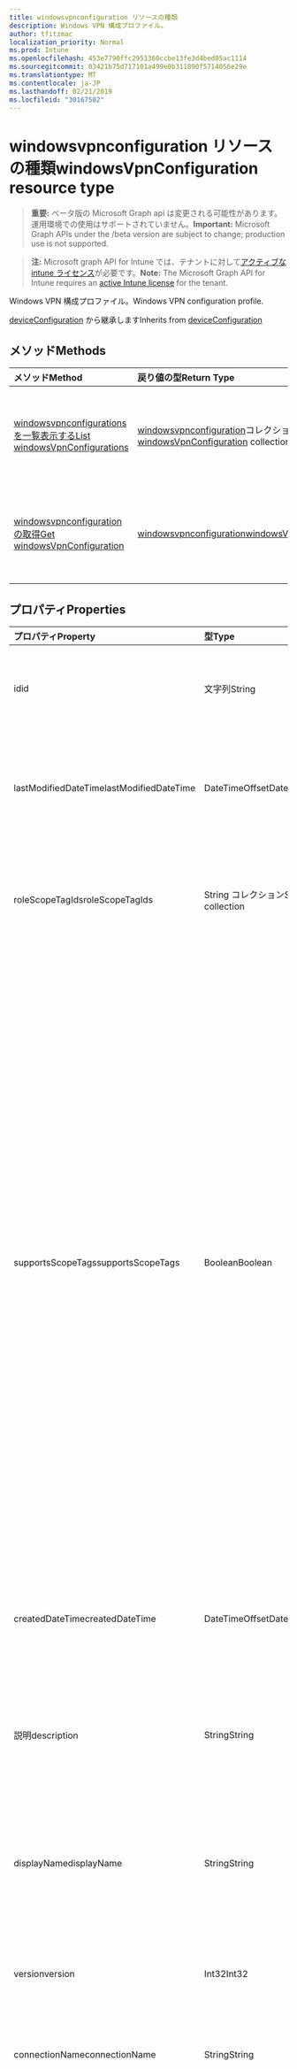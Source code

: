 ```yaml
---
title: windowsvpnconfiguration リソースの種類
description: Windows VPN 構成プロファイル。
author: tfitzmac
localization_priority: Normal
ms.prod: Intune
ms.openlocfilehash: 453e7790ffc2951360ccbe13fe3d4bed05ac1114
ms.sourcegitcommit: 03421b75d717101a499e0b311890f5714056e29e
ms.translationtype: MT
ms.contentlocale: ja-JP
ms.lasthandoff: 02/21/2019
ms.locfileid: "30167502"
---
```

# <a name="windowsvpnconfiguration-resource-type"></a><span data-ttu-id="11f21-103">windowsvpnconfiguration リソースの種類</span><span class="sxs-lookup"><span data-stu-id="11f21-103">windowsVpnConfiguration resource type</span></span>

> <span data-ttu-id="11f21-104">**重要:** ベータ版の Microsoft Graph api は変更される可能性があります。運用環境での使用はサポートされていません。</span><span class="sxs-lookup"><span data-stu-id="11f21-104">**Important:** Microsoft Graph APIs under the /beta version are subject to change; production use is not supported.</span></span>

> <span data-ttu-id="11f21-105">**注:** Microsoft graph API for Intune では、テナントに対して[アクティブな intune ライセンス](https://go.microsoft.com/fwlink/?linkid=839381)が必要です。</span><span class="sxs-lookup"><span data-stu-id="11f21-105">**Note:** The Microsoft Graph API for Intune requires an [active Intune license](https://go.microsoft.com/fwlink/?linkid=839381) for the tenant.</span></span>

<span data-ttu-id="11f21-106">Windows VPN 構成プロファイル。</span><span class="sxs-lookup"><span data-stu-id="11f21-106">Windows VPN configuration profile.</span></span>


<span data-ttu-id="11f21-107">[deviceConfiguration](../resources/intune-deviceconfig-deviceconfiguration.md) から継承します</span><span class="sxs-lookup"><span data-stu-id="11f21-107">Inherits from [deviceConfiguration](../resources/intune-deviceconfig-deviceconfiguration.md)</span></span>

## <a name="methods"></a><span data-ttu-id="11f21-108">メソッド</span><span class="sxs-lookup"><span data-stu-id="11f21-108">Methods</span></span>
|<span data-ttu-id="11f21-109">メソッド</span><span class="sxs-lookup"><span data-stu-id="11f21-109">Method</span></span>|<span data-ttu-id="11f21-110">戻り値の型</span><span class="sxs-lookup"><span data-stu-id="11f21-110">Return Type</span></span>|<span data-ttu-id="11f21-111">説明</span><span class="sxs-lookup"><span data-stu-id="11f21-111">Description</span></span>|
|:---|:---|:---|
|[<span data-ttu-id="11f21-112">windowsvpnconfigurations を一覧表示する</span><span class="sxs-lookup"><span data-stu-id="11f21-112">List windowsVpnConfigurations</span></span>](../api/intune-deviceconfig-windowsvpnconfiguration-list.md)|<span data-ttu-id="11f21-113">[windowsvpnconfiguration](../resources/intune-deviceconfig-windowsvpnconfiguration.md)コレクション</span><span class="sxs-lookup"><span data-stu-id="11f21-113">[windowsVpnConfiguration](../resources/intune-deviceconfig-windowsvpnconfiguration.md) collection</span></span>|<span data-ttu-id="11f21-114">[windowsvpnconfiguration](../resources/intune-deviceconfig-windowsvpnconfiguration.md)オブジェクトのプロパティとリレーションシップをリストします。</span><span class="sxs-lookup"><span data-stu-id="11f21-114">List properties and relationships of the [windowsVpnConfiguration](../resources/intune-deviceconfig-windowsvpnconfiguration.md) objects.</span></span>|
|[<span data-ttu-id="11f21-115">windowsvpnconfiguration の取得</span><span class="sxs-lookup"><span data-stu-id="11f21-115">Get windowsVpnConfiguration</span></span>](../api/intune-deviceconfig-windowsvpnconfiguration-get.md)|[<span data-ttu-id="11f21-116">windowsvpnconfiguration</span><span class="sxs-lookup"><span data-stu-id="11f21-116">windowsVpnConfiguration</span></span>](../resources/intune-deviceconfig-windowsvpnconfiguration.md)|<span data-ttu-id="11f21-117">[windowsvpnconfiguration](../resources/intune-deviceconfig-windowsvpnconfiguration.md)オブジェクトのプロパティとリレーションシップを読み取ります。</span><span class="sxs-lookup"><span data-stu-id="11f21-117">Read properties and relationships of the [windowsVpnConfiguration](../resources/intune-deviceconfig-windowsvpnconfiguration.md) object.</span></span>|

## <a name="properties"></a><span data-ttu-id="11f21-118">プロパティ</span><span class="sxs-lookup"><span data-stu-id="11f21-118">Properties</span></span>
|<span data-ttu-id="11f21-119">プロパティ</span><span class="sxs-lookup"><span data-stu-id="11f21-119">Property</span></span>|<span data-ttu-id="11f21-120">型</span><span class="sxs-lookup"><span data-stu-id="11f21-120">Type</span></span>|<span data-ttu-id="11f21-121">説明</span><span class="sxs-lookup"><span data-stu-id="11f21-121">Description</span></span>|
|:---|:---|:---|
|<span data-ttu-id="11f21-122">id</span><span class="sxs-lookup"><span data-stu-id="11f21-122">id</span></span>|<span data-ttu-id="11f21-123">文字列</span><span class="sxs-lookup"><span data-stu-id="11f21-123">String</span></span>|<span data-ttu-id="11f21-124">エンティティのキー。</span><span class="sxs-lookup"><span data-stu-id="11f21-124">Key of the entity.</span></span> <span data-ttu-id="11f21-125">[deviceConfiguration](../resources/intune-deviceconfig-deviceconfiguration.md) から継承します</span><span class="sxs-lookup"><span data-stu-id="11f21-125">Inherited from [deviceConfiguration](../resources/intune-deviceconfig-deviceconfiguration.md)</span></span>|
|<span data-ttu-id="11f21-126">lastModifiedDateTime</span><span class="sxs-lookup"><span data-stu-id="11f21-126">lastModifiedDateTime</span></span>|<span data-ttu-id="11f21-127">DateTimeOffset</span><span class="sxs-lookup"><span data-stu-id="11f21-127">DateTimeOffset</span></span>|<span data-ttu-id="11f21-128">オブジェクトが最後に変更された DateTime。</span><span class="sxs-lookup"><span data-stu-id="11f21-128">DateTime the object was last modified.</span></span> <span data-ttu-id="11f21-129">[deviceConfiguration](../resources/intune-deviceconfig-deviceconfiguration.md) から継承します</span><span class="sxs-lookup"><span data-stu-id="11f21-129">Inherited from [deviceConfiguration](../resources/intune-deviceconfig-deviceconfiguration.md)</span></span>|
|<span data-ttu-id="11f21-130">roleScopeTagIds</span><span class="sxs-lookup"><span data-stu-id="11f21-130">roleScopeTagIds</span></span>|<span data-ttu-id="11f21-131">String コレクション</span><span class="sxs-lookup"><span data-stu-id="11f21-131">String collection</span></span>|<span data-ttu-id="11f21-132">このエンティティインスタンスの範囲タグのリスト。</span><span class="sxs-lookup"><span data-stu-id="11f21-132">List of Scope Tags for this Entity instance.</span></span> <span data-ttu-id="11f21-133">[deviceConfiguration](../resources/intune-deviceconfig-deviceconfiguration.md) から継承します</span><span class="sxs-lookup"><span data-stu-id="11f21-133">Inherited from [deviceConfiguration](../resources/intune-deviceconfig-deviceconfiguration.md)</span></span>|
|<span data-ttu-id="11f21-134">supportsScopeTags</span><span class="sxs-lookup"><span data-stu-id="11f21-134">supportsScopeTags</span></span>|<span data-ttu-id="11f21-135">Boolean</span><span class="sxs-lookup"><span data-stu-id="11f21-135">Boolean</span></span>|<span data-ttu-id="11f21-136">基になるデバイス構成がスコープタグの割り当てをサポートしているかどうかを示します。</span><span class="sxs-lookup"><span data-stu-id="11f21-136">Indicates whether or not the underlying Device Configuration supports the assignment of scope tags.</span></span> <span data-ttu-id="11f21-137">この値が false である場合、ScopeTags プロパティへの割り当ては許可されません。エンティティは、スコープを持つユーザーには表示されません。</span><span class="sxs-lookup"><span data-stu-id="11f21-137">Assigning to the ScopeTags property is not allowed when this value is false and entities will not be visible to scoped users.</span></span> <span data-ttu-id="11f21-138">これは Silverlight で作成された従来のポリシーに対して実行され、Azure ポータルでポリシーを削除して再作成することによって解決できます。</span><span class="sxs-lookup"><span data-stu-id="11f21-138">This occurs for Legacy policies created in Silverlight and can be resolved by deleting and recreating the policy in the Azure Portal.</span></span> <span data-ttu-id="11f21-139">このプロパティは読み取りのみ可能です。</span><span class="sxs-lookup"><span data-stu-id="11f21-139">This property is read-only.</span></span> <span data-ttu-id="11f21-140">[deviceConfiguration](../resources/intune-deviceconfig-deviceconfiguration.md) から継承します</span><span class="sxs-lookup"><span data-stu-id="11f21-140">Inherited from [deviceConfiguration](../resources/intune-deviceconfig-deviceconfiguration.md)</span></span>|
|<span data-ttu-id="11f21-141">createdDateTime</span><span class="sxs-lookup"><span data-stu-id="11f21-141">createdDateTime</span></span>|<span data-ttu-id="11f21-142">DateTimeOffset</span><span class="sxs-lookup"><span data-stu-id="11f21-142">DateTimeOffset</span></span>|<span data-ttu-id="11f21-143">オブジェクトが作成された DateTime。</span><span class="sxs-lookup"><span data-stu-id="11f21-143">DateTime the object was created.</span></span> <span data-ttu-id="11f21-144">[deviceConfiguration](../resources/intune-deviceconfig-deviceconfiguration.md) から継承します</span><span class="sxs-lookup"><span data-stu-id="11f21-144">Inherited from [deviceConfiguration](../resources/intune-deviceconfig-deviceconfiguration.md)</span></span>|
|<span data-ttu-id="11f21-145">説明</span><span class="sxs-lookup"><span data-stu-id="11f21-145">description</span></span>|<span data-ttu-id="11f21-146">String</span><span class="sxs-lookup"><span data-stu-id="11f21-146">String</span></span>|<span data-ttu-id="11f21-147">デバイス構成について管理者が提供した説明。</span><span class="sxs-lookup"><span data-stu-id="11f21-147">Admin provided description of the Device Configuration.</span></span> <span data-ttu-id="11f21-148">[deviceConfiguration](../resources/intune-deviceconfig-deviceconfiguration.md) から継承します</span><span class="sxs-lookup"><span data-stu-id="11f21-148">Inherited from [deviceConfiguration](../resources/intune-deviceconfig-deviceconfiguration.md)</span></span>|
|<span data-ttu-id="11f21-149">displayName</span><span class="sxs-lookup"><span data-stu-id="11f21-149">displayName</span></span>|<span data-ttu-id="11f21-150">String</span><span class="sxs-lookup"><span data-stu-id="11f21-150">String</span></span>|<span data-ttu-id="11f21-151">デバイス構成について管理者が指定した名前。</span><span class="sxs-lookup"><span data-stu-id="11f21-151">Admin provided name of the device configuration.</span></span> <span data-ttu-id="11f21-152">[deviceConfiguration](../resources/intune-deviceconfig-deviceconfiguration.md) から継承します</span><span class="sxs-lookup"><span data-stu-id="11f21-152">Inherited from [deviceConfiguration](../resources/intune-deviceconfig-deviceconfiguration.md)</span></span>|
|<span data-ttu-id="11f21-153">version</span><span class="sxs-lookup"><span data-stu-id="11f21-153">version</span></span>|<span data-ttu-id="11f21-154">Int32</span><span class="sxs-lookup"><span data-stu-id="11f21-154">Int32</span></span>|<span data-ttu-id="11f21-155">デバイス構成のバージョン。</span><span class="sxs-lookup"><span data-stu-id="11f21-155">Version of the device configuration.</span></span> <span data-ttu-id="11f21-156">[deviceConfiguration](../resources/intune-deviceconfig-deviceconfiguration.md) から継承します</span><span class="sxs-lookup"><span data-stu-id="11f21-156">Inherited from [deviceConfiguration](../resources/intune-deviceconfig-deviceconfiguration.md)</span></span>|
|<span data-ttu-id="11f21-157">connectionName</span><span class="sxs-lookup"><span data-stu-id="11f21-157">connectionName</span></span>|<span data-ttu-id="11f21-158">String</span><span class="sxs-lookup"><span data-stu-id="11f21-158">String</span></span>|<span data-ttu-id="11f21-159">ユーザーに表示される接続名。</span><span class="sxs-lookup"><span data-stu-id="11f21-159">Connection name displayed to the user.</span></span>|
|<span data-ttu-id="11f21-160">サーバー</span><span class="sxs-lookup"><span data-stu-id="11f21-160">servers</span></span>|<span data-ttu-id="11f21-161">[vpnServer](../resources/intune-deviceconfig-vpnserver.md)コレクション</span><span class="sxs-lookup"><span data-stu-id="11f21-161">[vpnServer](../resources/intune-deviceconfig-vpnserver.md) collection</span></span>|<span data-ttu-id="11f21-162">ネットワーク上の VPN サーバーの一覧。</span><span class="sxs-lookup"><span data-stu-id="11f21-162">List of VPN Servers on the network.</span></span> <span data-ttu-id="11f21-163">エンドユーザーがこれらのネットワークの場所にアクセスできることを確認します。</span><span class="sxs-lookup"><span data-stu-id="11f21-163">Make sure end users can access these network locations.</span></span> <span data-ttu-id="11f21-164">このコレクションには、最大で 500 個の要素を含めることができます。</span><span class="sxs-lookup"><span data-stu-id="11f21-164">This collection can contain a maximum of 500 elements.</span></span>|
|<span data-ttu-id="11f21-165">customXml</span><span class="sxs-lookup"><span data-stu-id="11f21-165">customXml</span></span>|<span data-ttu-id="11f21-166">Binary</span><span class="sxs-lookup"><span data-stu-id="11f21-166">Binary</span></span>|<span data-ttu-id="11f21-167">VPN 接続を構成するカスタム XML コマンド。</span><span class="sxs-lookup"><span data-stu-id="11f21-167">Custom XML commands that configures the VPN connection.</span></span> <span data-ttu-id="11f21-168">(UTF8 でエンコードされたバイト配列)</span><span class="sxs-lookup"><span data-stu-id="11f21-168">(UTF8 encoded byte array)</span></span>|

## <a name="relationships"></a><span data-ttu-id="11f21-169">リレーションシップ</span><span class="sxs-lookup"><span data-stu-id="11f21-169">Relationships</span></span>
|<span data-ttu-id="11f21-170">リレーションシップ</span><span class="sxs-lookup"><span data-stu-id="11f21-170">Relationship</span></span>|<span data-ttu-id="11f21-171">型</span><span class="sxs-lookup"><span data-stu-id="11f21-171">Type</span></span>|<span data-ttu-id="11f21-172">説明</span><span class="sxs-lookup"><span data-stu-id="11f21-172">Description</span></span>|
|:---|:---|:---|
|<span data-ttu-id="11f21-173">groupAssignments</span><span class="sxs-lookup"><span data-stu-id="11f21-173">groupAssignments</span></span>|<span data-ttu-id="11f21-174">[deviceConfigurationGroupAssignment](../resources/intune-deviceconfig-deviceconfigurationgroupassignment.md)コレクション</span><span class="sxs-lookup"><span data-stu-id="11f21-174">[deviceConfigurationGroupAssignment](../resources/intune-deviceconfig-deviceconfigurationgroupassignment.md) collection</span></span>|<span data-ttu-id="11f21-175">デバイスの構成プロファイルのグループ割り当てのリストです。</span><span class="sxs-lookup"><span data-stu-id="11f21-175">The list of group assignments for the device configuration profile.</span></span> <span data-ttu-id="11f21-176">[deviceConfiguration](../resources/intune-deviceconfig-deviceconfiguration.md) から継承します</span><span class="sxs-lookup"><span data-stu-id="11f21-176">Inherited from [deviceConfiguration](../resources/intune-deviceconfig-deviceconfiguration.md)</span></span>|
|<span data-ttu-id="11f21-177">assignments</span><span class="sxs-lookup"><span data-stu-id="11f21-177">assignments</span></span>|<span data-ttu-id="11f21-178">[deviceConfigurationAssignment](../resources/intune-deviceconfig-deviceconfigurationassignment.md) コレクション</span><span class="sxs-lookup"><span data-stu-id="11f21-178">[deviceConfigurationAssignment](../resources/intune-deviceconfig-deviceconfigurationassignment.md) collection</span></span>|<span data-ttu-id="11f21-179">デバイスの構成プロファイルの割り当てのリスト。</span><span class="sxs-lookup"><span data-stu-id="11f21-179">The list of assignments for the device configuration profile.</span></span> <span data-ttu-id="11f21-180">[deviceConfiguration](../resources/intune-deviceconfig-deviceconfiguration.md) から継承します</span><span class="sxs-lookup"><span data-stu-id="11f21-180">Inherited from [deviceConfiguration](../resources/intune-deviceconfig-deviceconfiguration.md)</span></span>|
|<span data-ttu-id="11f21-181">deviceStatuses</span><span class="sxs-lookup"><span data-stu-id="11f21-181">deviceStatuses</span></span>|<span data-ttu-id="11f21-182">[deviceConfigurationDeviceStatus](../resources/intune-deviceconfig-deviceconfigurationdevicestatus.md) コレクション</span><span class="sxs-lookup"><span data-stu-id="11f21-182">[deviceConfigurationDeviceStatus](../resources/intune-deviceconfig-deviceconfigurationdevicestatus.md) collection</span></span>|<span data-ttu-id="11f21-183">デバイスごとのデバイス構成のインストール状況。</span><span class="sxs-lookup"><span data-stu-id="11f21-183">Device configuration installation status by device.</span></span> <span data-ttu-id="11f21-184">[deviceConfiguration](../resources/intune-deviceconfig-deviceconfiguration.md) から継承します</span><span class="sxs-lookup"><span data-stu-id="11f21-184">Inherited from [deviceConfiguration](../resources/intune-deviceconfig-deviceconfiguration.md)</span></span>|
|<span data-ttu-id="11f21-185">userStatuses</span><span class="sxs-lookup"><span data-stu-id="11f21-185">userStatuses</span></span>|<span data-ttu-id="11f21-186">[deviceConfigurationUserStatus](../resources/intune-deviceconfig-deviceconfigurationuserstatus.md) コレクション</span><span class="sxs-lookup"><span data-stu-id="11f21-186">[deviceConfigurationUserStatus](../resources/intune-deviceconfig-deviceconfigurationuserstatus.md) collection</span></span>|<span data-ttu-id="11f21-187">ユーザーごとのデバイス構成のインストール状態。</span><span class="sxs-lookup"><span data-stu-id="11f21-187">Device configuration installation status by user.</span></span> <span data-ttu-id="11f21-188">[deviceConfiguration](../resources/intune-deviceconfig-deviceconfiguration.md) から継承します</span><span class="sxs-lookup"><span data-stu-id="11f21-188">Inherited from [deviceConfiguration](../resources/intune-deviceconfig-deviceconfiguration.md)</span></span>|
|<span data-ttu-id="11f21-189">deviceStatusOverview</span><span class="sxs-lookup"><span data-stu-id="11f21-189">deviceStatusOverview</span></span>|[<span data-ttu-id="11f21-190">deviceConfigurationDeviceOverview</span><span class="sxs-lookup"><span data-stu-id="11f21-190">deviceConfigurationDeviceOverview</span></span>](../resources/intune-deviceconfig-deviceconfigurationdeviceoverview.md)|<span data-ttu-id="11f21-191">デバイス構成のデバイス状態の概要 ([deviceConfiguration](../resources/intune-deviceconfig-deviceconfiguration.md) から継承)</span><span class="sxs-lookup"><span data-stu-id="11f21-191">Device Configuration devices status overview Inherited from [deviceConfiguration](../resources/intune-deviceconfig-deviceconfiguration.md)</span></span>|
|<span data-ttu-id="11f21-192">userStatusOverview</span><span class="sxs-lookup"><span data-stu-id="11f21-192">userStatusOverview</span></span>|[<span data-ttu-id="11f21-193">deviceConfigurationUserOverview</span><span class="sxs-lookup"><span data-stu-id="11f21-193">deviceConfigurationUserOverview</span></span>](../resources/intune-deviceconfig-deviceconfigurationuseroverview.md)|<span data-ttu-id="11f21-194">デバイス構成のユーザー状態の概要 ([deviceConfiguration](../resources/intune-deviceconfig-deviceconfiguration.md) から継承)</span><span class="sxs-lookup"><span data-stu-id="11f21-194">Device Configuration users status overview Inherited from [deviceConfiguration](../resources/intune-deviceconfig-deviceconfiguration.md)</span></span>|
|<span data-ttu-id="11f21-195">deviceSettingStateSummaries</span><span class="sxs-lookup"><span data-stu-id="11f21-195">deviceSettingStateSummaries</span></span>|<span data-ttu-id="11f21-196">[settingStateDeviceSummary](../resources/intune-deviceconfig-settingstatedevicesummary.md) コレクション</span><span class="sxs-lookup"><span data-stu-id="11f21-196">[settingStateDeviceSummary](../resources/intune-deviceconfig-settingstatedevicesummary.md) collection</span></span>|<span data-ttu-id="11f21-197">デバイス構成設定状態のデバイスの要約 ([deviceConfiguration](../resources/intune-deviceconfig-deviceconfiguration.md) から継承)</span><span class="sxs-lookup"><span data-stu-id="11f21-197">Device Configuration Setting State Device Summary Inherited from [deviceConfiguration](../resources/intune-deviceconfig-deviceconfiguration.md)</span></span>|

## <a name="json-representation"></a><span data-ttu-id="11f21-198">JSON 表記</span><span class="sxs-lookup"><span data-stu-id="11f21-198">JSON Representation</span></span>
<span data-ttu-id="11f21-199">以下は、リソースの JSON 表記です。</span><span class="sxs-lookup"><span data-stu-id="11f21-199">Here is a JSON representation of the resource.</span></span>
<!-- {
  "blockType": "resource",
  "keyProperty": "id",
  "@odata.type": "microsoft.graph.windowsVpnConfiguration"
}
-->
``` json
{
  "@odata.type": "#microsoft.graph.windowsVpnConfiguration",
  "id": "String (identifier)",
  "lastModifiedDateTime": "String (timestamp)",
  "roleScopeTagIds": [
    "String"
  ],
  "supportsScopeTags": true,
  "createdDateTime": "String (timestamp)",
  "description": "String",
  "displayName": "String",
  "version": 1024,
  "connectionName": "String",
  "servers": [
    {
      "@odata.type": "microsoft.graph.vpnServer",
      "description": "String",
      "address": "String",
      "isDefaultServer": true
    }
  ],
  "customXml": "binary"
}
```




